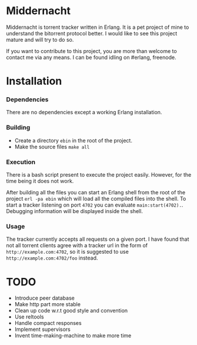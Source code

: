 # Middernacht 

Middernacht is torrent tracker written in Erlang. It is a pet project of mine to
understand the bitorrent protocol better. I would like to see this project
mature and will try to do so.

If you want to contribute to this project, you are more than welcome to contact
me via any means. I can be found idling on #erlang, freenode.

# Installation
### Dependencies
There are no dependencies except a working Erlang installation.

### Building
 - Create a directory `ebin` in the root of the project.
 - Make the source files `make all`

### Execution

There is a bash script present to execute the project easily. However, for the time being it does not work.

After building all the files you can start an Erlang shell from the root of the project `erl -pa ebin` which will load all the compiled files into the shell. To start a tracker listening on port `4702` you can evaluate `main:start(4702).`. Debugging information will be displayed inside the shell.

### Usage

The tracker currently accepts all requests on a given port. I have found that not all torrent clients agree with a tracker url in the form of `http://example.com:4702`, so it is suggested to use `http://example.com:4702/foo` instead.


# TODO

 - Introduce peer database
 - Make http part more stable
 - Clean up code w.r.t good style and convention
 - Use reltools
 - Handle compact responses
 - Implement supervisors
 - Invent time-making-machine to make more time

